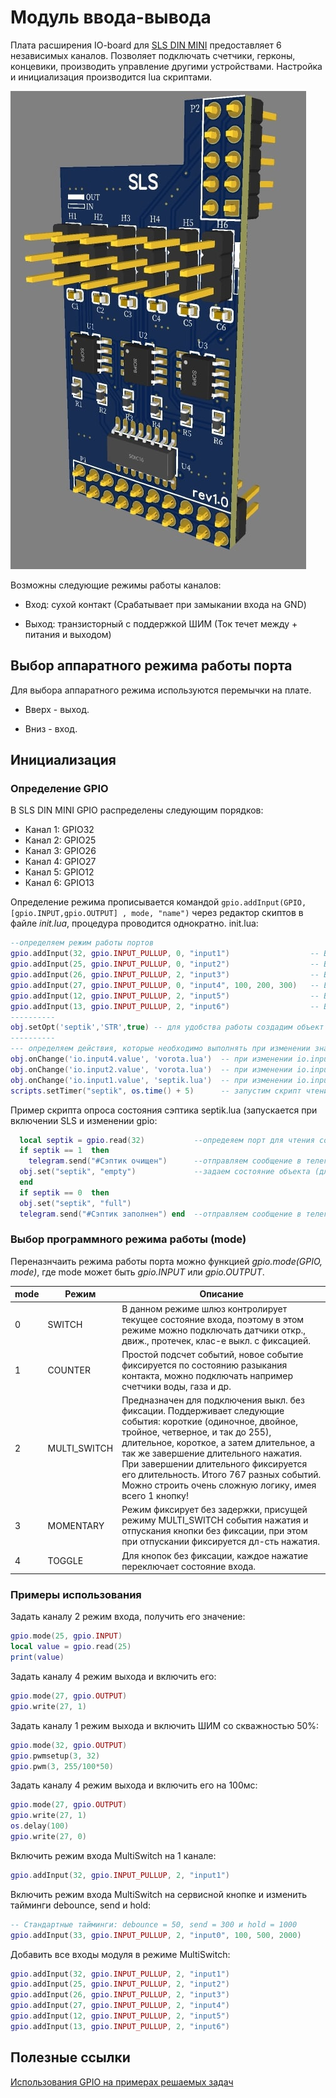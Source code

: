 # Модуль ввода-вывода
Плата расширения IO-board для [SLS DIN MINI](/devices/din_mini_base_rus.md) предоставляет 6 независимых каналов. Позволяет подключать счетчики, герконы, концевики, производить управление другими устройствами. Настройка и инициализация производится lua скриптами. 

![IO](/devices/images/ioboard.png)

Возможны следующие режимы работы каналов:

* Вход: сухой контакт (Срабатывает при замыкании входа на GND)

* Выход: транзисторный с поддержкой ШИМ (Ток течет между + питания и выходом)

## Выбор аппаратного режима работы порта
Для выбора аппаратного режима используются перемычки на плате.

* Вверх - выход.

* Вниз - вход.

## Инициализация
### Определение GPIO

В SLS DIN MINI GPIO распределены следующим порядков:
* Канал 1: GPIO32
* Канал 2: GPIO25
* Канал 3: GPIO26
* Канал 4: GPIO27
* Канал 5: GPIO12
* Канал 6: GPIO13

Определение режима прописывается  командой ```gpio.addInput(GPIO, [gpio.INPUT,gpio.OUTPUT] , mode, "name")```   через редактор скиптов в файле  *init.lua*, процедура проводится  однократно.
init.lua:
```lua 
--определяем режим работы портов
gpio.addInput(32, gpio.INPUT_PULLUP, 0, "input1")                  -- Вход 1, gpio 32  (датчик заполненного сэптика)
gpio.addInput(25, gpio.INPUT_PULLUP, 0, "input2")                  -- Вход 2, gpio 25  (геркон калитки)
gpio.addInput(26, gpio.INPUT_PULLUP, 2, "input3")                  -- Вход 3, gpio 26  
gpio.addInput(27, gpio.INPUT_PULLUP, 0, "input4", 100, 200, 300)   -- Вход 4, gpio 27   (геркон ворот)
gpio.addInput(12, gpio.INPUT_PULLUP, 2, "input5")                  -- Вход 5, gpio 12
gpio.addInput(13, gpio.INPUT_PULLUP, 2, "input6")                  -- Вход 6, gpio 13
----------
obj.setOpt('septik','STR',true) -- для удобства работы создадим объект septik и настроим отправку состояния в mqtt (true)
----------
--- определяем действия, которые необходимо выполнять при изменении значений портов
obj.onChange('io.input4.value', 'vorota.lua')  -- при изменении io.input4.value выполним скрипт vorota.lua
obj.onChange('io.input2.value', 'vorota.lua')  -- при изменении io.input4.value выполним скрипт vorota.lua
obj.onChange('io.input1.value', 'septik.lua')  -- при изменении io.input4.value выполним скрипт vorota.lua
scripts.setTimer("septik", os.time() + 5)      -- запустим скрипт чтения состояния сэптика при запуске SLS
```

Пример скрипта опроса состояния сэптика septik.lua (запускается при включении SLS  и изменении gpio:
```lua
  local septik = gpio.read(32)           --опредеяем порт для чтения состояния
  if septik == 1  then  
    telegram.send("#Сэптик очищен")      --отправляем сообщение в телеграм
  obj.set("septik", "empty")             --задаем состояние объекта (для удобства работы)
  end
  if septik == 0  then  
  obj.set("septik", "full")          
  telegram.send("#Сэптик заполнен") end  --отправляем сообщение в телеграм
  ```

### Выбор программного режима работы (mode)

Переназнчаить  режима работы порта можно  функцией *gpio.mode(GPIO, mode)*, где mode может быть *gpio.INPUT* или *gpio.OUTPUT*.

| mode | Режим | Описание |
|-|-|-|
|0|SWITCH| В данном режиме шлюз контролирует текущее состояние входа, поэтому в этом режиме можно подключать датчики откр., движ., протечек, клас-е выкл. с фиксацией.|
|1|COUNTER| Простой подсчет событий, новое событие фиксируется по состоянию разыкания контакта, можно подключать например счетчики воды, газа и др.|
|2|MULTI_SWITCH|Предназначен для подключения выкл. без фиксации. Поддерживает следующие события: короткие (одиночное, двойное, тройное, четверное, и так до 255), длительное, короткое, а затем длительное, а так же завершение длительного нажатия. При завершении длительного фиксируется его длительность. Итого 767 разных событий. Можно строить очень сложную логику, имея всего 1 кнопку!|
|3|MOMENTARY| Режим фиксирует без задержки, присущей режиму MULTI_SWITCH события нажатия и отпускания кнопки без фиксации, при этом при отпускании фиксируется дл-сть нажатия.|
|4|TOGGLE|Для кнопок без фиксации, каждое нажатие переключает состояние входа.|

### Примеры использования
Задать каналу 2 режим входа, получить его значение:
```lua
gpio.mode(25, gpio.INPUT)
local value = gpio.read(25)
print(value)
```
Задать каналу 4 режим выхода и включить его:
```lua
gpio.mode(27, gpio.OUTPUT)
gpio.write(27, 1)
```
Задать каналу 1 режим выхода и включить ШИМ со скважностью 50%:
```lua
gpio.mode(32, gpio.OUTPUT)
gpio.pwmsetup(3, 32)
gpio.pwm(3, 255/100*50)
```
Задать каналу 4 режим выхода и включить его на 100мс:
```lua
gpio.mode(27, gpio.OUTPUT)
gpio.write(27, 1)
os.delay(100)
gpio.write(27, 0)
```



Включить режим входа MultiSwitch на 1 канале:
```lua
gpio.addInput(32, gpio.INPUT_PULLUP, 2, "input1")
```

Включить режим входа MultiSwitch на сервисной кнопке и изменить тайминги debounce, send и hold:
```lua
-- Стандартные тайминги: debounce = 50, send = 300 и hold = 1000
gpio.addInput(33, gpio.INPUT_PULLUP, 2, "input0", 100, 500, 2000)
```

Добавить все входы модуля в режиме MultiSwitch:
```lua
gpio.addInput(32, gpio.INPUT_PULLUP, 2, "input1")
gpio.addInput(25, gpio.INPUT_PULLUP, 2, "input2")
gpio.addInput(26, gpio.INPUT_PULLUP, 2, "input3")
gpio.addInput(27, gpio.INPUT_PULLUP, 2, "input4")
gpio.addInput(12, gpio.INPUT_PULLUP, 2, "input5")
gpio.addInput(13, gpio.INPUT_PULLUP, 2, "input6")
```

## Полезные ссылки 
[Использования GPIO на примерах решаемых задач](/gpio_sample_rus.md)



